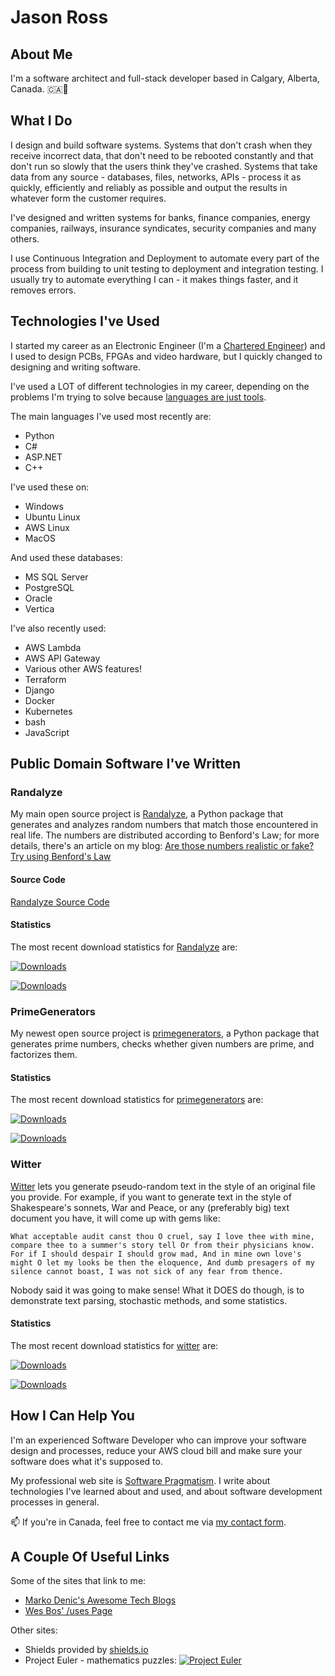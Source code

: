 # Jason Ross

<!--
**big-jr/big-jr** is a ✨ _special_ ✨ repository because its `README.md` (this file) appears on your GitHub profile.

Here are some ideas to get you started:

- 🔭 I’m currently working on ...
- 🌱 I’m currently learning ...
- 👯 I’m looking to collaborate on ...
- 🤔 I’m looking for help with ...
- 💬 Ask me about ...
- 📫 How to reach me: ...
- 😄 Pronouns: ...
- ⚡ Fun fact: ...
-->

## About Me

I'm a software architect and full-stack developer based in Calgary, Alberta, Canada. 🇨🇦🏴󠁣󠁡󠁡󠁢󠁿

## What I Do

I design and build software systems. Systems that don't crash when they receive incorrect data, that don't need to be rebooted constantly and that don't run so slowly that the users think they've crashed. Systems that take data from any source - databases, files, networks, APIs - process it as quickly, efficiently and reliably as possible and output the results in whatever form the customer requires.

I've designed and written systems for banks, finance companies, energy companies, railways, insurance syndicates, security companies and many others.

I use Continuous Integration and Deployment to automate every part of the process from building to unit testing to deployment and integration testing. I usually try to automate everything I can - it makes things faster, and it removes errors.

## Technologies I've Used

I started my career as an Electronic Engineer (I'm a [Chartered Engineer](https://www.engc.org.uk/ceng)) and I used to design PCBs, FPGAs and video hardware, but I quickly changed to designing and writing software.

I've used a LOT of different technologies in my career, depending on the problems I'm trying to solve because [languages are just tools](https://www.softwarepragmatism.com/programming-languages-they-re-just-a-bunch-of-tools).

The main languages I've used most recently are:

- Python
- C#
- ASP.NET
- C++

I've used these on:

- Windows
- Ubuntu Linux
- AWS Linux
- MacOS

And used these databases:

- MS SQL Server
- PostgreSQL
- Oracle
- Vertica

I've also recently used:

- AWS Lambda
- AWS API Gateway
- Various other AWS features!
- Terraform
- Django
- Docker
- Kubernetes
- bash
- JavaScript

## Public Domain Software I've Written

### Randalyze

My main open source project is [Randalyze](https://pypi.org/project/randalyze/), a Python package that generates and analyzes random numbers that match those encountered in real life. The numbers are distributed according to Benford's Law; for more details, there's an article on my blog: [Are those numbers realistic or fake? Try using Benford's Law](https://www.softwarepragmatism.com/benfords-law)

#### Source Code

[Randalyze Source Code](https://gitlab.com/big-jr/randalyze)

#### Statistics

The most recent download statistics for [Randalyze](https://pypi.org/project/randalyze/) are:

[![Downloads](https://pepy.tech/badge/randalyze)](https://pepy.tech/project/randalyze)

[![Downloads](https://pepy.tech/badge/randalyze/week)](https://pepy.tech/project/randalyze)

### PrimeGenerators

My newest open source project is [primegenerators](https://pypi.org/project/primegenerators/), a Python package that generates prime numbers, checks whether given numbers are prime, and factorizes them.

#### Statistics

The most recent download statistics for [primegenerators](https://pypi.org/project/primegenerators/) are:

[![Downloads](https://pepy.tech/badge/primegenerators)](https://pepy.tech/project/primegenerators)

[![Downloads](https://pepy.tech/badge/primegenerators/week)](https://pepy.tech/project/primegenerators)

### Witter

[Witter](https://pypi.org/project/witter/) lets you generate pseudo-random text in the style of an original file you provide. For example, if you want to generate text in the style of Shakespeare's sonnets, War and Peace, or any (preferably big) text document you have, it will come up with gems like:

```text
What acceptable audit canst thou O cruel, say I love thee with mine, compare thee to a summer's story tell Or from their physicians know. For if I should despair I should grow mad, And in mine own love's might O let my looks be then the eloquence, And dumb presagers of my silence cannot boast, I was not sick of any fear from thence.
```

Nobody said it was going to make sense! What it DOES do though, is to demonstrate text parsing, stochastic methods, and some statistics.

#### Statistics

The most recent download statistics for [witter](https://pypi.org/project/witter/) are:

[![Downloads](https://pepy.tech/badge/witter)](https://pepy.tech/project/witter)

[![Downloads](https://pepy.tech/badge/witter/week)](https://pepy.tech/project/witter)

## How I Can Help You

I'm an experienced Software Developer who can improve your software design and processes, reduce your AWS cloud bill and make sure your software does what it's supposed to.

My professional web site is [Software Pragmatism](https://www.softwarepragmatism.com/). I write about technologies I've learned about and used, and about software development processes in general.

📫 If you're in Canada, feel free to contact me via [my contact form](https://www.softwarepragmatism.com/contact-jason).

## A Couple Of Useful Links

Some of the sites that link to me:

- [Marko Denic's Awesome Tech Blogs](https://tech-blogs.dev/)
- [Wes Bos' /uses Page](https://uses.tech/)

Other sites:

- Shields provided by [shields.io](https://shields.io/)
- Project Euler - mathematics puzzles: [![Project Euler](https://projecteuler.net/profile/JasonR.png)](https://projecteuler.net)
